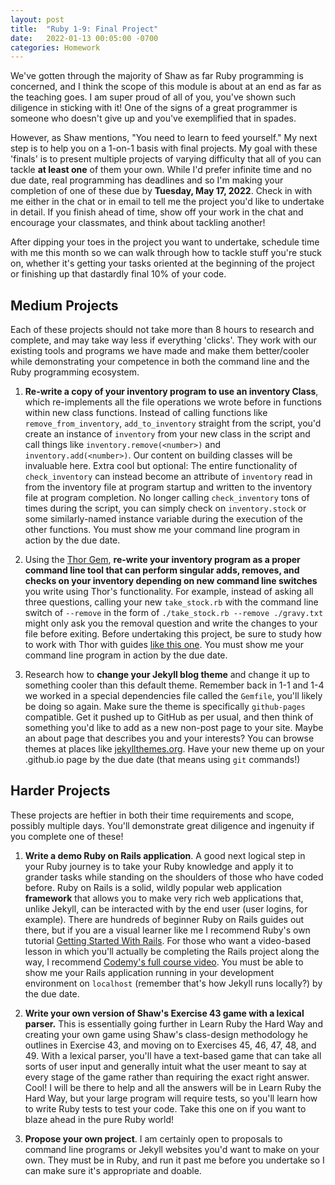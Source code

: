 ```yaml
---
layout: post
title:  "Ruby 1-9: Final Project"
date:   2022-01-13 00:05:00 -0700
categories: Homework
---
```


We've gotten through the majority of Shaw as far Ruby programming is concerned, and I think the scope of this module is about at an end as far as the teaching goes. I am super proud of all of you, you've shown such diligence in sticking with it! One of the signs of a great programmer is someone who doesn't give up and you've exemplified that in spades. 

However, as Shaw mentions, "You need to learn to feed yourself." My next step is to help you on a 1-on-1 basis with final projects. My goal with these 'finals' is to present multiple projects of varying difficulty that all of you can tackle **at least one** of them your own. While I'd prefer infinite time and no due date, real programming has deadlines and so I'm making your completion of one of these due by **Tuesday, May 17, 2022**. Check in with me either in the chat or in email to tell me the project you'd like to undertake in detail. If you finish ahead of time, show off your work in the chat and encourage your classmates, and think about tackling another! 

After dipping your toes in the project you want to undertake, schedule time with me this month so we can walk through how to tackle stuff you're stuck on, whether it's getting your tasks oriented at the beginning of the project or finishing up that dastardly final 10% of your code.

Medium Projects
---
Each of these projects should not take more than 8 hours to research and complete, and may take way less if everything 'clicks'. They work with our existing tools and programs we have made and make them better/cooler while demonstrating your competence in both the command line and the Ruby programming ecosystem.

1. **Re-write a copy of your inventory program to use an inventory Class**, which re-implements all the file operations we wrote before in functions within new class functions. Instead of calling functions like `remove_from_inventory`, `add_to_inventory` straight from the script, you'd create an instance of `inventory` from your new class in the script and call things like `inventory.remove(<number>)` and `inventory.add(<number>)`. Our content on building classes will be invaluable here.
Extra cool but optional: The entire functionality of `check_inventory` can instead become an attribute of `inventory` read in from the inventory file at program startup and written to the inventory file at program completion. No longer calling `check_inventory` tons of times during the script, you can simply check on `inventory.stock` or some similarly-named instance variable during the execution of the other functions. You must show me your command line program in action by the due date.

2. Using the [Thor Gem][tg], **re-write your inventory program as a proper command line tool that can perform singular adds, removes, and checks on your inventory depending on new command line switches** you write using Thor's functionality. For example, instead of asking all three questions, calling your new `take_stock.rb` with the command line switch of `--remove` in the form of `./take_stock.rb --remove ./gravy.txt` might only ask you the removal question and write the changes to your file before exiting. Before undertaking this project, be sure to study how to work with Thor with guides [like this one][tg1]. You must show me your command line program in action by the due date.

3. Research how to **change your Jekyll blog theme** and change it up to something cooler than this default theme. Remember back in 1-1 and 1-4 we worked in a special dependencies file called the `Gemfile`, you'll likely be doing so again. Make sure the theme is specifically `github-pages` compatible. Get it pushed up to GitHub as per usual, and then think of something you'd like to add as a new non-post page to your site. Maybe an about page that describes you and your interests? You can browse themes at places like [jekyllthemes.org][jt]. Have your new theme up on your .github.io page by the due date (that means using `git` commands!)

Harder Projects
---
These projects are heftier in both their time requirements and scope, possibly multiple days. You'll demonstrate great diligence and ingenuity if you complete one of these!

1. **Write a demo Ruby on Rails application**. A good next logical step in your Ruby journey is to take your Ruby knowledge and apply it to grander tasks while standing on the shoulders of those who have coded before. Ruby on Rails is a solid, wildly popular web application **framework** that allows you to make very rich web applications that, unlike Jekyll, can be interacted with by the end user (user logins, for example). There are hundreds of beginner Ruby on Rails guides out there, but if you are a visual learner like me I recommend Ruby's own tutorial [Getting Started With Rails][gswr]. For those who want a video-based lesson in which you'll actually be completing the Rails project along the way, I recommend [Codemy's full course video][codemy]. You must be able to show me your Rails application running in your development environment on `localhost` (remember that's how Jekyll runs locally?) by the due date.

2. **Write your own version of Shaw's Exercise 43 game with a lexical parser.** This is essentially going further in Learn Ruby the Hard Way and creating your own game using Shaw's class-design methodology he outlines in Exercise 43, and moving on to Exercises 45, 46, 47, 48, and 49. With a lexical parser, you'll have a text-based game that can take all sorts of user input and generally intuit what the user meant to say at every stage of the game rather than requiring the exact right answer. Cool! I will be there to help and all the answers will be in Learn Ruby the Hard Way, but your large program will require tests, so you'll learn how to write Ruby tests to test your code. Take this one on if you want to blaze ahead in the pure Ruby world!

3. **Propose your own project**. I am certainly open to proposals to command line programs or Jekyll websites you'd want to make on your own. They must be in Ruby, and run it past me before you undertake so I can make sure it's appropriate and doable.

[tg]:https://github.com/rails/thor
[tg1]:https://www.bounga.org/ruby/2011/09/12/thor-a-command-line-scripting-tool/
[jt]:http://jekyllthemes.org/
[gswr]:https://guides.rubyonrails.org/getting_started.html
[codemy]:https://www.youtube.com/watch?v=fmyvWz5TUWg